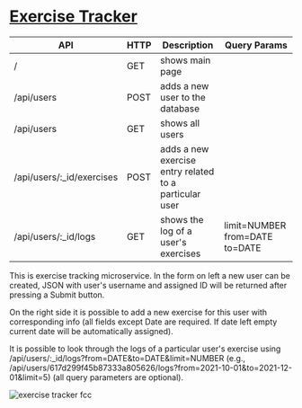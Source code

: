 # [Exercise Tracker](https://exercise-tracker-production-b025.up.railway.app/)

| API | HTTP | Description | Query Params |
| --- | --- | --- | --- |
| / | GET | shows main page | |
| /api/users | POST | adds a new user to the database | |
| /api/users | GET | shows all users | |
| /api/users/:_id/exercises | POST | adds a new exercise entry related to a particular user | |
| /api/users/:_id/logs | GET | shows the log of a user's exercises | limit=NUMBER from=DATE to=DATE |


This is exercise tracking microservice. In the form on left a new user can be created, JSON with user's username and assigned ID will be returned after pressing a Submit button.

On the right side it is possible to add a new exercise for this user with corresponding info (all fields except Date are required. If date left empty current date will be automatically assigned).

It is possible to look through the logs of a particular user's exercise using /api/users/:\_id/logs?from=DATE&to=DATE&limit=NUMBER (e.g., /api/users/617d299f45b87333a805626/logs?from=2021-10-01&to=2021-12-01&limit=5) (all query parameters are optional).


![exercise tracker fcc](https://user-images.githubusercontent.com/84844806/229847258-cba73274-c214-4652-82eb-ec685b09696a.png)
